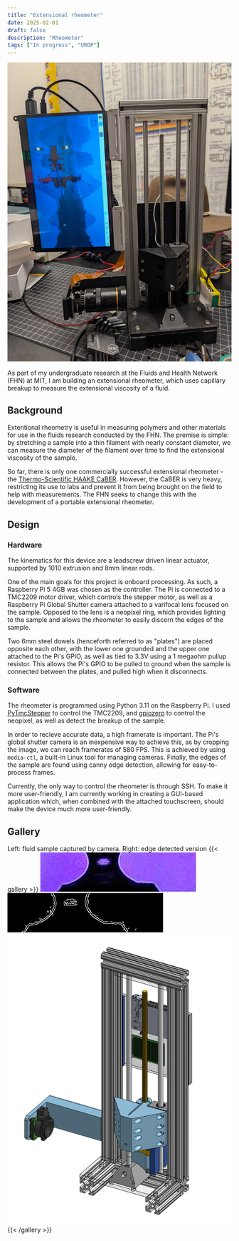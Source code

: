 ```yaml
---
title: "Extensional rheometer"
date: 2025-02-01
draft: false
description: "Rheometer"
tags: ["In progress", "UROP"]
---
```

![Extensional rheometer](featured.jpg)

As part of my undergraduate research at the Fluids and Health Network (FHN) at MIT, I am building an extensional rheometer, which uses capillary breakup to measure the extensional viscosity of a fluid.
## Background
Extentional rheometry is useful in measuring polymers and other materials for use in the fluids research conducted by the FHN. The premise is simple: by stretching a sample into a thin filament with nearly constant diameter, we can measure the diameter of the filament over time to find the extensional viscosity of the sample.

So far, there is only one commercially successful extensional rheometer - the [Thermo-Scientific HAAKE CaBER](https://www.rheologysolutions.com/thermo-scientific-haake-caber-1/). However, the CaBER is very heavy, restricting its use to labs and prevent it from being brought on the field to help with measurements. The FHN seeks to change this with the development of a portable extensional rheometer.
## Design
### Hardware
The kinematics for this device are a leadscrew driven linear actuator, supported by 1010 extrusion and 8mm linear rods.

One of the main goals for this project is onboard processing. As such, a Raspberry Pi 5 4GB was chosen as the controller. The Pi is connected to a TMC2209 motor driver, which controls the stepper motor, as well as a Raspberry Pi Global Shutter camera attached to a varifocal lens focused on the sample. Opposed to the lens is a neopixel ring, which provides lighting to the sample and allows the rheometer to easily discern the edges of the sample.

Two 6mm steel dowels (henceforth referred to as "plates") are placed opposite each other, with the lower one grounded and the upper one attached to the Pi's GPIO, as well as tied to 3.3V using a 1 megaohm pullup resistor. This allows the Pi's GPIO to be pulled to ground when the sample is connected between the plates, and pulled high when it disconnects.
### Software
The rheometer is programmed using Python 3.11 on the Raspberry Pi. I used [PyTmcStepper](https://github.com/Chr157i4n/PyTmcStepper) to control the TMC2209, and [gpiozero](https://gpiozero.readthedocs.io/en/latest/) to control the neopixel, as well as detect the breakup of the sample.

In order to recieve accurate data, a high framerate is important. The Pi's global shutter camera is an inexpensive way to achieve this, as by cropping the image, we can reach framerates of 580 FPS. This is achieved by using `media-ctl`, a built-in Linux tool for managing cameras. Finally, the edges of the sample are found using canny edge detection, allowing for easy-to-process frames.

Currently, the only way to control the rheometer is through SSH. To make it more user-friendly, I am currently working in creating a GUI-based application which, when combined with the attached touchscreen, should make the device much more user-friendly.
## Gallery
Left: fluid sample captured by camera. Right: edge detected version
{{< gallery >}}
<img src="image.png" class="grid-w50">
<img src="image-1.png" class="grid-w50">
<img src="Rheometer.png" class="grid-w50">
{{< /gallery >}}
